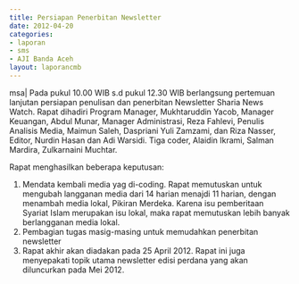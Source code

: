 ```yaml
---
title: Persiapan Penerbitan Newsletter
date: 2012-04-20
categories:
- laporan
- sms
- AJI Banda Aceh
layout: laporancmb
---
```


msa\| Pada pukul 10.00 WIB s.d pukul 12.30 WIB berlangsung pertemuan lanjutan persiapan penulisan dan penerbitan Newsletter Sharia News Watch. Rapat dihadiri Program Manager, Mukhtaruddin Yacob, Manager Keuangan, Abdul Munar, Manager Administrasi, Reza Fahlevi, Penulis Analisis Media, Maimun Saleh, Daspriani Yuli Zamzami, dan Riza Nasser, Editor, Nurdin Hasan dan Adi Warsidi. Tiga coder, Alaidin Ikrami, Salman Mardira, Zulkarnaini Muchtar. 

Rapat menghasilkan beberapa keputusan:
1. Mendata kembali media yag di-coding. Rapat memutuskan untuk mengubah langganan media dari 14 harian menajdi 11 harian, dengan menambah media lokal, Pikiran Merdeka. Karena isu pemberitaan Syariat Islam merupakan isu lokal, maka rapat memutuskan lebih banyak berlangganan media lokal.
2. Pembagian tugas masig-masing untuk memudahkan penerbitan newsletter
3. Rapat akhir akan diadakan pada 25 April 2012.
Rapat ini juga menyepakati topik utama newsletter edisi perdana yang akan diluncurkan pada Mei 2012.

